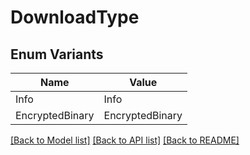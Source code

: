# DownloadType

## Enum Variants

| Name | Value |
|---- | -----|
| Info | Info |
| EncryptedBinary | EncryptedBinary |


[[Back to Model list]](../README.md#documentation-for-models) [[Back to API list]](../README.md#documentation-for-api-endpoints) [[Back to README]](../README.md)


